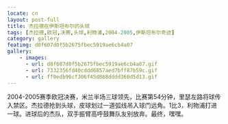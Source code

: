 ```yaml
---
locate: cn
layout: post-full
title: 杰拉德在伊斯坦布尔的头球
tags: [杰拉德,欧冠,决赛,头球,利物浦,2004-2005,伊斯坦布尔奇迹]
category: gallery
featimg: d8f607d0f5b2675fbec5919ae6cb4a07
gallery:
    - images:
      - url: d8f607d0f5b2675fbec5919ae6cb4a07.gif
      - url: 7332356fd40cddd6857aed7bff87b59c.gif
      - url: ff0edb96cf306f45d868dddd360d5d13.gif
---
```


2004-2005赛季欧冠决赛，米兰半场三球领先，比赛第54分钟，里瑟左路将球传入禁区。杰拉德抢到头球，皮球划过一道弧线吊入球门远角。1比3，利物浦打进一球。进球后的杰队，双手振臂高呼鼓舞队友别放弃。最终，嘿嘿。